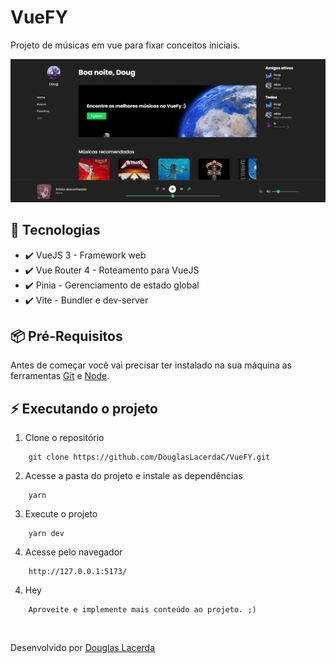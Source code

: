 # VueFY
Projeto de músicas em vue para fixar conceitos iniciais.

![Screenshot](./src/assets/imgs/preview.png)

## 🚀 Tecnologias
- ✔️ VueJS 3 - Framework web
- ✔️ Vue Router 4 - Roteamento para VueJS
- ✔️ Pinia - Gerenciamento de estado global
- ✔️ Vite - Bundler e dev-server

## 📦️ Pré-Requisitos
Antes de começar você vai precisar ter instalado na sua máquina as ferramentas [Git](https://git-scm.com/) e [Node](https://nodejs.org/en/download/).

## ⚡ Executando o projeto
1. Clone o repositório
```
    git clone https://github.com/DouglasLacerdaC/VueFY.git
```
2. Acesse a pasta do projeto e instale as dependências
```
    yarn
```
3. Execute o projeto
```
    yarn dev
```
4. Acesse pelo navegador
```
    http://127.0.0.1:5173/
```
4. Hey
```
    Aproveite e implemente mais conteúdo ao projeto. ;)
```

<br />

Desenvolvido por [Douglas Lacerda](https://www.linkedin.com/in/douglas-lacerda-da-conceicao/)